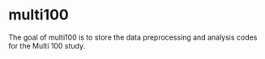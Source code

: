 
<!-- README.md is generated from README.Rmd. Please edit that file -->

# multi100

<!-- badges: start -->
<!-- badges: end -->

The goal of multi100 is to store the data preprocessing and analysis
codes for the Multi 100 study.
